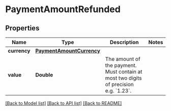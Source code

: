 # PaymentAmountRefunded

## Properties
Name | Type | Description | Notes
------------ | ------------- | ------------- | -------------
**currency** | [**PaymentAmountCurrency**](PaymentAmountCurrency.md) |  | 
**value** | **Double** | The amount of the payment. Must contain at most two digits of precision e.g. &#x60;1.23&#x60;. | 

[[Back to Model list]](../README.md#documentation-for-models) [[Back to API list]](../README.md#documentation-for-api-endpoints) [[Back to README]](../README.md)


